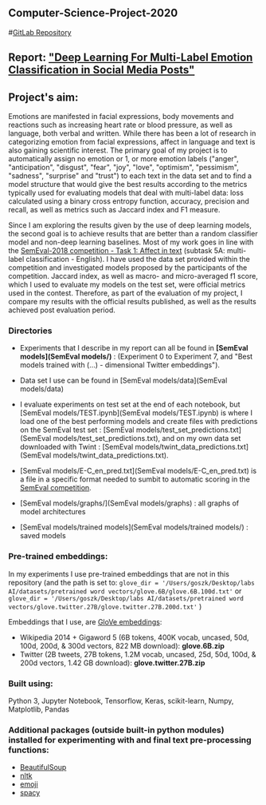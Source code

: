 ## Computer-Science-Project-2020
#[GitLab Repository](https://gitlab.doc.gold.ac.uk/mzdun001/Computer-Science-Project-2020)

## Report: ["Deep Learning For Multi-Label Emotion Classification in Social Media Posts"](https://drive.google.com/file/d/1BpnTVBu1XYKJj-0GdWmxxM6iWVv6STsb/view?usp=sharing)

## Project's aim:
Emotions are manifested in facial expressions, body movements and reactions such
as increasing heart rate or blood pressure, as well as language, both verbal and written. While there has been a lot of 
research in categorizing emotion from facial expressions, affect in language and text is also gaining scientific interest.
The primary goal of my project is to automatically assign no emotion or 1, or
more emotion labels ("anger", "anticipation", "disgust", "fear", "joy", "love", "optimism", "pessimism", "sadness", "surprise" and "trust") to each text in the data set and
to find a model structure that would give the best results according to the metrics
typically used for evaluating models that deal with multi-label data: loss calculated
using a binary cross entropy function, accuracy, precision and recall, as well as metrics such as Jaccard index and F1 measure.

Since I am exploring the results given by the use of deep
learning models, the second goal is to achieve results that are better than a random
classifier model and non-deep learning baselines.
Most of my work goes in line with the [SemEval-2018 competition - Task
1: Affect in text](https://competitions.codalab.org/competitions/17751#learn_the_details) (subtask 5A: multi-label classification - English). I have used the
data set provided within the competition and investigated models proposed by the
participants of the competition. Jaccard index, as well as macro- and micro-averaged
f1 score, which I used to evaluate my models on the test set, were official metrics
used in the contest. Therefore, as part of the evaluation of my project, I compare
my results with the official results published, as well as the results achieved post
evaluation period.

### Directories
- Experiments that I describe in my report can all be found in **[SemEval models](SemEval models/)** :
(Experiment 0 to Experiment 7, and "Best models trained with (...) - dimensional Twitter embeddings").

- Data set I use can be found in [SemEval models/data](SemEval models/data)

- I evaluate experiments on test set at the end of each notebook, but [SemEval models/TEST.ipynb](SemEval models/TEST.ipynb)
is where I load one of the best performing models and create files with predictions on the SemEval test set :
[SemEval models/test_set_predictions.txt](SemEval models/test_set_predictions.txt), and on my own data set downloaded with Twint : [SemEval models/twint_data_predictions.txt](SemEval models/twint_data_predictions.txt).

- [SemEval models/E-C_en_pred.txt](SemEval models/E-C_en_pred.txt) is a file in a specific format needed to sumbit to automatic scoring in the [SemEval competition](https://competitions.codalab.org/competitions/17751#participate).

- [SemEval models/graphs/](SemEval models/graphs) : all graphs of model architectures

- [SemEval models/trained models](SemEval models/trained models/) : saved models

### Pre-trained embeddings:
In my experiments I use pre-trained embeddings that are not in this repository 
(and the path is set to:
` glove_dir = '/Users/goszk/Desktop/labs AI/datasets/pretrained word vectors/glove.6B/glove.6B.100d.txt' ` 
or
` glove_dir = '/Users/goszk/Desktop/labs AI/datasets/pretrained word vectors/glove.twitter.27B/glove.twitter.27B.200d.txt' ` )

Embeddings that I use, are [GloVe embeddings](https://nlp.stanford.edu/projects/glove/):
- Wikipedia 2014 + Gigaword 5 (6B tokens, 400K vocab, uncased, 50d, 100d, 200d, & 300d vectors, 822 MB download): **glove.6B.zip**
- Twitter (2B tweets, 27B tokens, 1.2M vocab, uncased, 25d, 50d, 100d, & 200d vectors, 1.42 GB download): **glove.twitter.27B.zip**

### Built using:
Python 3, Jupyter Notebook, Tensorflow, Keras, scikit-learn, Numpy, Matplotlib, Pandas

### Additional packages (outside built-in python modules) installed for experimenting with and final text pre-processing functions:
- [BeautifulSoup](https://pypi.org/project/beautifulsoup4/)
- [nltk](https://pypi.org/project/nltk/)
- [emoji](https://pypi.org/project/emoji/)
- [spacy](https://pypi.org/project/spacy/)



